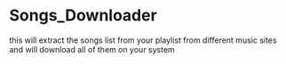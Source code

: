 # Songs_Downloader
this will extract the songs list from your playlist from different music sites and will download all of them on your system

